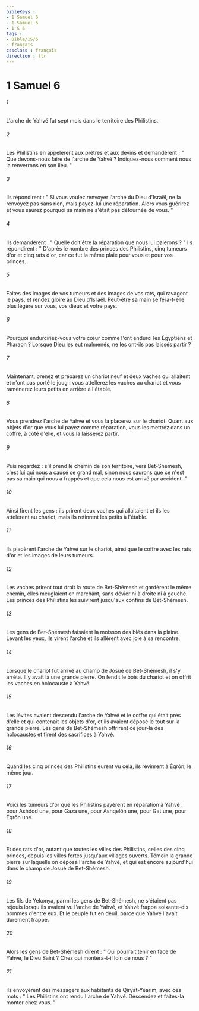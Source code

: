 ```yaml
---
bibleKeys : 
- 1 Samuel 6
- 1 Samuel 6
- 1 S 6
tags : 
- Bible/1S/6
- français
cssclass : français
direction : ltr
---
```


# 1 Samuel 6

###### 1
L'arche de Yahvé fut sept mois dans le territoire des Philistins. 
###### 2
Les Philistins en appelèrent aux prêtres et aux devins et demandèrent : " Que devons-nous faire de l'arche de Yahvé ? Indiquez-nous comment nous la renverrons en son lieu. " 
###### 3
Ils répondirent : " Si vous voulez renvoyer l'arche du Dieu d'Israël, ne la renvoyez pas sans rien, mais payez-lui une réparation. Alors vous guérirez et vous saurez pourquoi sa main ne s'était pas détournée de vous. " 
###### 4
Ils demandèrent : " Quelle doit être la réparation que nous lui paierons ? " Ils répondirent : " D'après le nombre des princes des Philistins, cinq tumeurs d'or et cinq rats d'or, car ce fut la même plaie pour vous et pour vos princes. 
###### 5
Faites des images de vos tumeurs et des images de vos rats, qui ravagent le pays, et rendez gloire au Dieu d'Israël. Peut-être sa main se fera-t-elle plus légère sur vous, vos dieux et votre pays. 
###### 6
Pourquoi endurciriez-vous votre cœur comme l'ont endurci les Égyptiens et Pharaon ? Lorsque Dieu les eut malmenés, ne les ont-ils pas laissés partir ? 
###### 7
Maintenant, prenez et préparez un chariot neuf et deux vaches qui allaitent et n'ont pas porté le joug : vous attellerez les vaches au chariot et vous ramènerez leurs petits en arrière à l'étable. 
###### 8
Vous prendrez l'arche de Yahvé et vous la placerez sur le chariot. Quant aux objets d'or que vous lui payez comme réparation, vous les mettrez dans un coffre, à côté d'elle, et vous la laisserez partir. 
###### 9
Puis regardez : s'il prend le chemin de son territoire, vers Bet-Shémesh, c'est lui qui nous a causé ce grand mal, sinon nous saurons que ce n'est pas sa main qui nous a frappés et que cela nous est arrivé par accident. " 
###### 10
Ainsi firent les gens : ils prirent deux vaches qui allaitaient et ils les attelèrent au chariot, mais ils retinrent les petits à l'étable. 
###### 11
Ils placèrent l'arche de Yahvé sur le chariot, ainsi que le coffre avec les rats d'or et les images de leurs tumeurs. 
###### 12
Les vaches prirent tout droit la route de Bet-Shémesh et gardèrent le même chemin, elles meuglaient en marchant, sans dévier ni à droite ni à gauche. Les princes des Philistins les suivirent jusqu'aux confins de Bet-Shémesh. 
###### 13
Les gens de Bet-Shémesh faisaient la moisson des blés dans la plaine. Levant les yeux, ils virent l'arche et ils allèrent avec joie à sa rencontre. 
###### 14
Lorsque le chariot fut arrivé au champ de Josué de Bet-Shémesh, il s'y arrêta. Il y avait là une grande pierre. On fendit le bois du chariot et on offrit les vaches en holocauste à Yahvé. 
###### 15
Les lévites avaient descendu l'arche de Yahvé et le coffre qui était près d'elle et qui contenait les objets d'or, et ils avaient déposé le tout sur la grande pierre. Les gens de Bet-Shémesh offrirent ce jour-là des holocaustes et firent des sacrifices à Yahvé. 
###### 16
Quand les cinq princes des Philistins eurent vu cela, ils revinrent à Éqrôn, le même jour. 
###### 17
Voici les tumeurs d'or que les Philistins payèrent en réparation à Yahvé : pour Ashdod une, pour Gaza une, pour Ashqelôn une, pour Gat une, pour Éqrôn une. 
###### 18
Et des rats d'or, autant que toutes les villes des Philistins, celles des cinq princes, depuis les villes fortes jusqu'aux villages ouverts. Témoin la grande pierre sur laquelle on déposa l'arche de Yahvé, et qui est encore aujourd'hui dans le champ de Josué de Bet-Shémesh. 
###### 19
Les fils de Yekonya, parmi les gens de Bet-Shémesh, ne s'étaient pas réjouis lorsqu'ils avaient vu l'arche de Yahvé, et Yahvé frappa soixante-dix hommes d'entre eux. Et le peuple fut en deuil, parce que Yahvé l'avait durement frappé. 
###### 20
Alors les gens de Bet-Shémesh dirent : " Qui pourrait tenir en face de Yahvé, le Dieu Saint ? Chez qui montera-t-il loin de nous ? " 
###### 21
Ils envoyèrent des messagers aux habitants de Qiryat-Yéarim, avec ces mots : " Les Philistins ont rendu l'arche de Yahvé. Descendez et faites-la monter chez vous. " 
